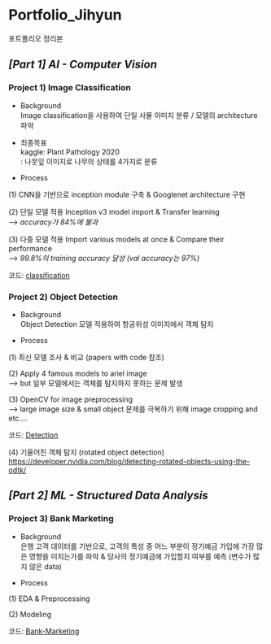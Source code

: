 # Portfolio_Jihyun
포트폴리오 정리본


## _[Part 1] AI - Computer Vision_

### **Project 1) Image Classification**

* Background  
Image classification을 사용하여 단일 사물 이미지 분류 / 모델의 architecture 파악

* 최종목표  
kaggle: Plant Pathology 2020    
: 나뭇잎 이미지로 나무의 상태를 4가지로 분류  

* Process

(1) CNN을 기반으로 inception module 구축 & Googlenet architecture 구현

(2) 단일 모델 적용
    Inception v3 model import & Transfer learning    
    --> _accuracy가 84%에 불과_  
    
(3) 다중 모델 적용
    Import various models at once & Compare their performance  
   --> _99.8%의 training accuracy 달성 (val accuracy는 97%)_  
   
 코드: [classification](https://github.com/soultreemk2/Portfolio_Jihyun/tree/master/AI_Classification)
 
 
### **Project 2) Object Detection**

* Background  
Object Detection 모델 적용하여 항공위성 이미지에서 객체 탐지

* Process

(1) 최신 모델 조사 & 비교 (papers with code 참조)

(2) Apply 4 famous models to ariel image  
    --> but 일부 모델에서는 객체를 탐지하지 못하는 문제 발생  
    
(3) OpenCV for image preprocessing  
   --> large image size & small object 문제를 극복하기 위해 image cropping and etc....

 코드: [Detection](https://github.com/soultreemk2/Portfolio_Jihyun/tree/master/AI_Detection)
 
 (4) 기울어진 객체 탐지 (rotated object detection)  
 https://developer.nvidia.com/blog/detecting-rotated-objects-using-the-odtk/
 
 

## _[Part 2] ML - Structured Data Analysis_

### **Project 3) Bank Marketing**

* Background  
은행 고객 데이터를 기반으로, 고객의 특성 중 어느 부분이 정기예금 가입에 가장 많은 영향을 미치는가를 파악 & 당사의 정기예금에 가입할지 여부를 예측
(변수가 많지 않은 data)

* Process

(1) EDA & Preprocessing
 

(2) Modeling
 
 코드: [Bank-Marketing](https://github.com/soultreemk2/Portfolio_Jihyun/tree/master/ML_bank_marketing)
  
